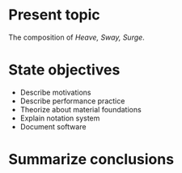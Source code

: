 # Present topic
The composition of *Heave, Sway, Surge*.

# State objectives
* Describe motivations
* Describe performance practice
* Theorize about material foundations
* Explain notation system
* Document software

# Summarize conclusions
